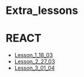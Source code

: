# Extra_lessons

# REACT

- [Lesson_1_18_03](https://github.com/AlexDolz/Extra_REACT_lessons/tree/main/lesson_1_18_03)
- [Lesson_2_27_03](https://github.com/AlexDolz/Extra_REACT_lessons/tree/main/lesson_2_27_03)
- [Lesson_3_01_04](https://github.com/AlexDolz/Extra_REACT_lessons/tree/main/lesson_3_01_04)
